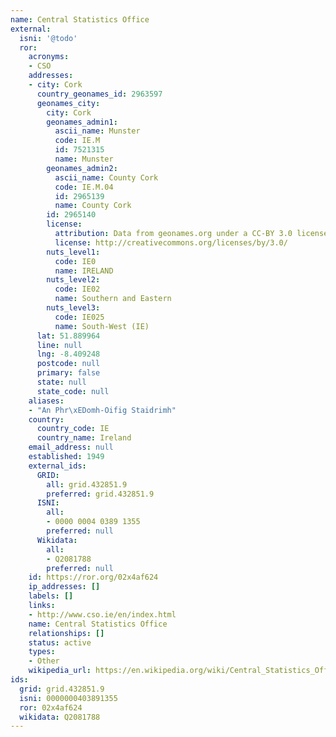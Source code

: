 ```yaml
---
name: Central Statistics Office
external:
  isni: '@todo'
  ror:
    acronyms:
    - CSO
    addresses:
    - city: Cork
      country_geonames_id: 2963597
      geonames_city:
        city: Cork
        geonames_admin1:
          ascii_name: Munster
          code: IE.M
          id: 7521315
          name: Munster
        geonames_admin2:
          ascii_name: County Cork
          code: IE.M.04
          id: 2965139
          name: County Cork
        id: 2965140
        license:
          attribution: Data from geonames.org under a CC-BY 3.0 license
          license: http://creativecommons.org/licenses/by/3.0/
        nuts_level1:
          code: IE0
          name: IRELAND
        nuts_level2:
          code: IE02
          name: Southern and Eastern
        nuts_level3:
          code: IE025
          name: South-West (IE)
      lat: 51.889964
      line: null
      lng: -8.409248
      postcode: null
      primary: false
      state: null
      state_code: null
    aliases:
    - "An Phr\xEDomh-Oifig Staidrimh"
    country:
      country_code: IE
      country_name: Ireland
    email_address: null
    established: 1949
    external_ids:
      GRID:
        all: grid.432851.9
        preferred: grid.432851.9
      ISNI:
        all:
        - 0000 0004 0389 1355
        preferred: null
      Wikidata:
        all:
        - Q2081788
        preferred: null
    id: https://ror.org/02x4af624
    ip_addresses: []
    labels: []
    links:
    - http://www.cso.ie/en/index.html
    name: Central Statistics Office
    relationships: []
    status: active
    types:
    - Other
    wikipedia_url: https://en.wikipedia.org/wiki/Central_Statistics_Office_(Ireland)
ids:
  grid: grid.432851.9
  isni: 0000000403891355
  ror: 02x4af624
  wikidata: Q2081788
---
```

